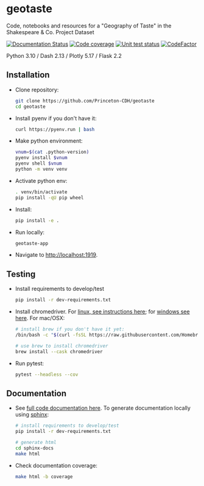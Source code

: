 # geotaste
Code, notebooks and resources for a "Geography of Taste" in the Shakespeare &amp; Co. Project Dataset


[![Documentation Status](https://readthedocs.org/projects/geotaste/badge/?version=latest)](https://geotaste.readthedocs.io/en/latest/?badge=latest)
[![Code coverage](https://codecov.io/gh/Princeton-CDH/geotaste/branch/main/graph/badge.svg)](https://codecov.io/gh/Princeton-CDH/geotaste)
[![Unit test status](https://github.com/Princeton-CDH/geotaste/actions/workflows/unit-tests.yml/badge.svg)](https://github.com/Princeton-CDH/geotaste/actions/workflows/unit-tests.yml)
[![CodeFactor](https://www.codefactor.io/repository/github/princeton-cdh/geotaste/badge)](https://www.codefactor.io/repository/github/Princeton-CDH/geotaste)

Python 3.10 / Dash 2.13 / Plotly 5.17 / Flask 2.2

## Installation

- Clone repository:
    ```bash
    git clone https://github.com/Princeton-CDH/geotaste
    cd geotaste
    ```

- Install pyenv if you don't have it:
    ```bash
    curl https://pyenv.run | bash
    ```

- Make python environment:
    ```bash
    vnum=$(cat .python-version)
    pyenv install $vnum
    pyenv shell $vnum
    python -m venv venv
    ```

- Activate python env:
    ```bash
    . venv/bin/activate
    pip install -qU pip wheel
    ```

- Install:
    ```bash
    pip install -e .
    ```

- Run locally:
    ```bash
    geotaste-app
    ```

- Navigate to [http://localhost:1919](http://localhost:1919).


## Testing

- Install requirements to develop/test
    ```bash
    pip install -r dev-requirements.txt
    ```

- Install chromedriver. For [linux, see instructions here](https://gist.github.com/mikesmullin/2636776?permalink_comment_id=2986509#gistcomment-2986509); for [windows see here](https://medium.com/@patrick.yoho11/installing-selenium-and-chromedriver-on-windows-e02202ac2b08). For mac/OSX:
    ```bash
    # install brew if you don't have it yet:
    /bin/bash -c "$(curl -fsSL https://raw.githubusercontent.com/Homebrew/install/HEAD/install.sh)"

    # use brew to install chromedriver
    brew install --cask chromedriver
    ```

- Run pytest:
    ```bash
    pytest --headless --cov
    ```

## Documentation

- See [full code documentation here](https://geotaste.readthedocs.io/en/latest). To generate documentation locally using [sphinx](http://www.sphinx-doc.org/):
    ```bash
    # install requirements to develop/test
    pip install -r dev-requirements.txt

    # generate html
    cd sphinx-docs
    make html
    ```

- Check documentation coverage:
    ```bash
    make html -b coverage
    ```

